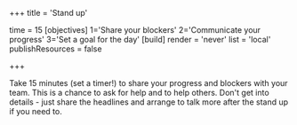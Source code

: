 +++
title = 'Stand up'

time = 15
[objectives]
    1='Share your blockers'
    2='Communicate your progress'
    3='Set a goal for the day'
[build]
  render = 'never'
  list = 'local'
  publishResources = false

+++

Take 15 minutes (set a timer!) to share your progress and blockers with your team. This is a chance to ask for help and to help others. Don't get into details - just share the headlines and arrange to talk more after the stand up if you need to.
